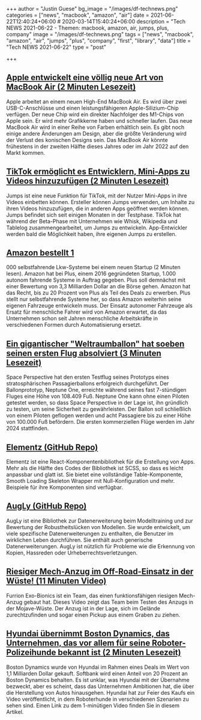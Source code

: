 +++
author = "Justin Guese"
bg_image = "/images/df-technews.png"
categories = ["news", "macbook", "amazon", "air"]
date = 2021-06-22T12:40:24+06:00 # 2020-03-14T15:40:24+06:00
description = "Tech NEWS 2021-06-22 - Themen: macbook, amazon, air, jumps, plus, company"
image = "/images/df-technews.png"
tags = ["news", "macbook", "amazon", "air", "jumps", "plus", "company", "first", "library", "data"]
title = "Tech NEWS 2021-06-22"
type = "post"

+++

## [Apple entwickelt eine völlig neue Art von MacBook Air (2 Minuten Lesezeit)](https://www.macrumors.com/2021/06/21/apple-developing-a-whole-new-kind-of-macbook-air/)

 Apple arbeitet an einem neuen High-End MacBook Air. Es wird über zwei USB-C-Anschlüsse und einen leistungsfähigeren Apple-Silizium-Chip verfügen. Der neue Chip wird ein direkter Nachfolger des M1-Chips von Apple sein. Er wird mehr Grafikkerne haben und schneller laufen. Das neue MacBook Air wird in einer Reihe von Farben erhältlich sein. Es gibt noch einige andere Änderungen am Design, aber die größte Veränderung wird der Verlust des konischen Designs sein. Das MacBook Air könnte frühestens in der zweiten Hälfte dieses Jahres oder im Jahr 2022 auf den Markt kommen.

## [TikTok ermöglicht es Entwicklern, Mini-Apps zu Videos hinzuzufügen (2 Minuten Lesezeit)](https://www.theverge.com/2021/6/21/22543935/tiktok-jumps-video-apps-recipes-expanded-functionality-rollout)

 Jumps ist eine neue Funktion für TikTok, mit der Nutzer Mini-Apps in ihre Videos einbetten können. Ersteller können Jumps verwenden, um Inhalte zu ihren Videos hinzuzufügen, die in anderen Apps geöffnet werden können. Jumps befindet sich seit einigen Monaten in der Testphase. TikTok hat während der Beta-Phase mit Unternehmen wie Whisk, Wikipedia und Tablelog zusammengearbeitet, um Jumps zu entwickeln. App-Entwickler werden bald die Möglichkeit haben, ihre eigenen Jumps zu erstellen.

## [Amazon bestellt 1](https://www.inputmag.com/tech/amazon-ordered-1000-self-driving-trucks-from-new-startup)

000 selbstfahrende Lkw-Systeme bei einem neuen Startup (2 Minuten lesen). Amazon hat bei Plus, einem 2016 gegründeten Startup, 1.000 autonom fahrende Systeme in Auftrag gegeben. Plus soll demnächst mit einer Bewertung von 3,3 Milliarden Dollar an die Börse gehen. Amazon hat das Recht, bis zu 20 Prozent von Plus als Teil des Deals zu erwerben. Plus stellt nur selbstfahrende Systeme her, so dass Amazon weiterhin seine eigenen Fahrzeuge entwickeln muss. Der Einsatz autonomer Fahrzeuge als Ersatz für menschliche Fahrer wird von Amazon erwartet, da das Unternehmen schon seit Jahren menschliche Arbeitskräfte in verschiedenen Formen durch Automatisierung ersetzt.

## [Ein gigantischer "Weltraumballon" hat soeben seinen ersten Flug absolviert (3 Minuten Lesezeit)](https://interestingengineering.com/a-gigantic-space-balloon-just-completed-its-first-flight)

 Space Perspective hat den ersten Testflug seines Prototyps eines stratosphärischen Passagierballons erfolgreich durchgeführt. Der Ballonprototyp, Neptune One, erreichte während seines fast 7-stündigen Fluges eine Höhe von 108.409 Fuß. Neptune One kann ohne einen Piloten getestet werden, so dass Space Perspective in der Lage ist, ihn gründlich zu testen, um seine Sicherheit zu gewährleisten. Der Ballon soll schließlich von einem Piloten geflogen werden und acht Passagiere bis zu einer Höhe von 100.000 Fuß befördern. Die ersten kommerziellen Flüge werden im Jahr 2024 stattfinden.

## [Elementz (GitHub Repo)](https://github.com/elementz-ui/elementz)

 Elementz ist eine React-Komponentenbibliothek für die Erstellung von Apps. Mehr als die Hälfte des Codes der Bibliothek ist SCSS, so dass es leicht anpassbar und glatt ist. Sie bietet eine vollständige Table-Komponente, Smooth Loading Skeleton Wrapper mit Null-Konfiguration und mehr. Beispiele für ihre Komponenten sind verfügbar.

## [AugLy (GitHub Repo)](https://github.com/facebookresearch/AugLy)

 AugLy ist eine Bibliothek zur Datenerweiterung beim Modelltraining und zur Bewertung der Robustheitslücken von Modellen. Sie wurde entwickelt, um viele spezifische Datenerweiterungen zu enthalten, die Benutzer im wirklichen Leben durchführen. Sie enthält auch generische Datenerweiterungen. AugLy ist nützlich für Probleme wie die Erkennung von Kopien, Hassreden oder Urheberrechtsverletzungen.

## [Riesiger Mech-Anzug im Off-Road-Einsatz in der Wüste! (11 Minuten Video)](https://www.youtube.com/watch?v=iKfnct-j_-c/1/0100017a3330cae7-a9eaf627-3cf7-4e04-805c-5b6d71631084-000000/bRO1fjvEAeCq-qBHaFRD7UXfjTg__tDwS_8K_1SrXHI=198)

 Furrion Exo-Bionics ist ein Team, das einen funktionsfähigen riesigen Mech-Anzug gebaut hat. Dieses Video zeigt das Team beim Testen des Anzugs in der Mojave-Wüste. Der Anzug ist in der Lage, sich im Gelände zurechtzufinden und sogar einen Pickup aus einem Graben zu ziehen.

## [Hyundai übernimmt Boston Dynamics, das Unternehmen, das vor allem für seine Roboter-Polizeihunde bekannt ist (2 Minuten Lesezeit)](https://www.vice.com/en/article/bvz7bm/hyundai-acquires-boston-dynamics-company-most-famous-for-robot-police-dogs)

 Boston Dynamics wurde von Hyundai im Rahmen eines Deals im Wert von 1,1 Milliarden Dollar gekauft. Softbank wird einen Anteil von 20 Prozent an Boston Dynamics behalten. Es ist unklar, was Hyundai mit der Übernahme bezweckt, aber es scheint, dass das Unternehmen Ambitionen hat, die über die Herstellung von Autos hinausgehen. Hyundai hat zur Feier des Kaufs ein Video veröffentlicht, in dem Roboterhunde in verschiedenen Szenarien zu sehen sind. Einen Link zu dem 1-minütigen Video finden Sie in diesem Artikel.

